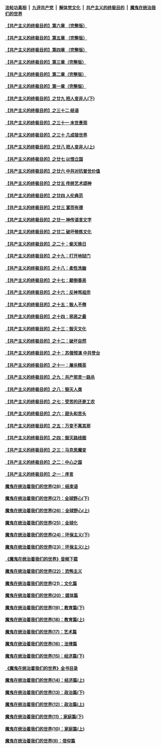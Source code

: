 ####  [法轮功真相](../../../../basic/blob/master/README.md?t=05041331) &nbsp;|&nbsp; [九评共产党](../../../../9ping.md/blob/master/README.md?t=05041331) &nbsp;|&nbsp; [解体党文化](../../../../jtdwh.md/blob/master/README.md?t=05041331)  &nbsp;|&nbsp; [共产主义的终极目的](../../../../gczydzjmd.md/blob/master/README.md?t=05041331) &nbsp;|&nbsp; [魔鬼在统治我们的世界](../../../../mgztzwmdsj.md/blob/master/README.md?t=05041331) 

#### [【共产主义的终极目的】第六章 （完整版）](../pages/nsc422/n11428913.md?t=05041331) 

#### [【共产主义的终极目的】第五章 （完整版）](../pages/nsc422/n11428912.md?t=05041331) 

#### [【共产主义的终极目的】第四章 （完整版）](../pages/nsc422/n11428907.md?t=05041331) 

#### [【共产主义的终极目的】第三章（完整版）](../pages/nsc422/n11428848.md?t=05041331) 

#### [【共产主义的终极目的】第二章（完整版）](../pages/nsc422/n11428831.md?t=05041331) 

#### [【共产主义的终极目的】第一章（完整版）](../pages/nsc422/n11417651.md?t=05041331) 

#### [【共产主义的终极目的】之廿九 把人变非人(下)](../pages/nsc422/n11344140.md?t=05041331) 

#### [【共产主义的终极目的】之三十二 结语](../pages/nsc422/n11360535.md?t=05041331) 

#### [【共产主义的终极目的】之三十一 末世景观](../pages/nsc422/n11351129.md?t=05041331) 

#### [【共产主义的终极目的】之三十 几成狼世界](../pages/nsc422/n11348280.md?t=05041331) 

#### [【共产主义的终极目的】之廿八 把人变非人(上)](../pages/nsc422/n11340492.md?t=05041331) 

#### [【共产主义的终极目的】之廿七 以恨立国](../pages/nsc422/n11336944.md?t=05041331) 

#### [【共产主义的终极目的】之廿六 中共对抗普世价值](../pages/nsc422/n11324785.md?t=05041331) 

#### [【共产主义的终极目的】之廿五 传统艺术颂神](../pages/nsc422/n11296396.md?t=05041331) 

#### [【共产主义的终极目的】之廿四 人伦典范](../pages/nsc422/n11296397.md?t=05041331) 

#### [【共产主义的终极目的】之廿三 富而有德](../pages/nsc422/n11283598.md?t=05041331) 

#### [【共产主义的终极目的】之廿一 神传语言文字](../pages/nsc422/n11263265.md?t=05041331) 

#### [【共产主义的终极目的】之廿二 破坏修炼文化](../pages/nsc422/n11245728.md?t=05041331) 

#### [【共产主义的终极目的】之二十：偷天换日](../pages/nsc422/n11238846.md?t=05041331) 

#### [【共产主义的终极目的】之十九：打开地狱门](../pages/nsc422/n11206376.md?t=05041331) 

#### [【共产主义的终极目的】之十八：柔性洗脑](../pages/nsc422/n11199994.md?t=05041331) 

#### [【共产主义的终极目的】之十七：颠倒善恶](../pages/nsc422/n11179782.md?t=05041331) 

#### [【共产主义的终极目的】之十六：反神骂祖宗](../pages/nsc422/n11166798.md?t=05041331) 

#### [【共产主义的终极目的】之十五：毁人不倦](../pages/nsc422/n11166792.md?t=05041331) 

#### [【共产主义的终极目的】之十四：邪恶之最](../pages/nsc422/n11150249.md?t=05041331) 

#### [【共产主义的终极目的】之十三：毁灭文化](../pages/nsc422/n11135227.md?t=05041331) 

#### [【共产主义的终极目的】之十二：破坏自然](../pages/nsc422/n11135214.md?t=05041331) 

#### [【共产主义的终极目的】之十：苏俄预演 中共登台](../pages/nsc422/n11118424.md?t=05041331) 

#### [【共产主义的终极目的】之十一：屠杀精英](../pages/nsc422/n11118442.md?t=05041331) 

#### [【共产主义的终极目的】之九：共产邪灵一路杀](../pages/nsc422/n11114139.md?t=05041331) 

#### [【共产主义的终极目的】之八：毁灭人类](../pages/nsc422/n11108503.md?t=05041331) 

#### [【共产主义的终极目的】之七：受苦的还是工农](../pages/nsc422/n11101809.md?t=05041331) 

#### [【共产主义的终极目的】之六：甜头和苦头](../pages/nsc422/n11096971.md?t=05041331) 

#### [【共产主义的终极目的】之五：万变不离其邪](../pages/nsc422/n11091285.md?t=05041331) 

#### [【共产主义的终极目的】之四：毁灭路线图](../pages/nsc422/n11086284.md?t=05041331) 

#### [【共产主义的终极目的】之三：马克思魔变](../pages/nsc422/n11061941.md?t=05041331) 

#### [【共产主义的终极目的】之二：中心之国](../pages/nsc422/n11047728.md?t=05041331) 

#### [【共产主义的终极目的】之一：序言](../pages/nsc422/n11086077.md?t=05041331) 

#### [魔鬼在统治着我们的世界(28)：结束语](../pages/nsc422/n10936246.md?t=05041331) 

#### [魔鬼在统治着我们的世界(27)：全球野心(下)](../pages/nsc422/n10928319.md?t=05041331) 

#### [魔鬼在统治着我们的世界(26)：全球野心(上)](../pages/nsc422/n10900318.md?t=05041331) 

#### [魔鬼在统治着我们的世界(25)：全球化](../pages/nsc422/n10788205.md?t=05041331) 

#### [魔鬼在统治着我们的世界(24)：环保主义(下)](../pages/nsc422/n10695307.md?t=05041331) 

#### [魔鬼在统治着我们的世界(23)：环保主义(上)](../pages/nsc422/n10688613.md?t=05041331) 

#### [《魔鬼在统治着我们的世界》音频下载](../pages/nsc422/n10635553.md?t=05041331) 

#### [魔鬼在统治着我们的世界(22)：恐怖主义](../pages/nsc422/n10614727.md?t=05041331) 

#### [魔鬼在统治着我们的世界(21)：文化篇](../pages/nsc422/n10597706.md?t=05041331) 

#### [魔鬼在统治着我们的世界(20)：媒体篇](../pages/nsc422/n10586579.md?t=05041331) 

#### [魔鬼在统治着我们的世界(19)：教育篇(下)](../pages/nsc422/n10564808.md?t=05041331) 

#### [魔鬼在统治着我们的世界(18)：教育篇(上)](../pages/nsc422/n10526970.md?t=05041331) 

#### [魔鬼在统治着我们的世界(17)：艺术篇](../pages/nsc422/n10499093.md?t=05041331) 

#### [魔鬼在统治着我们的世界(16)：法律篇](../pages/nsc422/n10485969.md?t=05041331) 

#### [魔鬼在统治着我们的世界(15)：经济篇(下)](../pages/nsc422/n10469975.md?t=05041331) 

#### [《魔鬼在统治着我们的世界》全书目录](../pages/nsc422/n10464261.md?t=05041331) 

#### [魔鬼在统治着我们的世界(14)：经济篇(上)](../pages/nsc422/n10457370.md?t=05041331) 

#### [魔鬼在统治着我们的世界(13)：政治篇(下)](../pages/nsc422/n10448270.md?t=05041331) 

#### [魔鬼在统治着我们的世界(12)：政治篇(上)](../pages/nsc422/n10444576.md?t=05041331) 

#### [魔鬼在统治着我们的世界(11)：家庭篇(下)](../pages/nsc422/n10440961.md?t=05041331) 

#### [魔鬼在统治着我们的世界(10)：家庭篇(上)](../pages/nsc422/n10435448.md?t=05041331) 

#### [魔鬼在统治着我们的世界(9)：信仰篇](../pages/nsc422/n10432159.md?t=05041331) 

